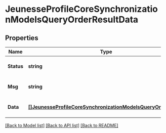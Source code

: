# JeunesseProfileCoreSynchronizationModelsQueryOrderResultData

## Properties
Name | Type | Description | Notes
------------ | ------------- | ------------- | -------------
**Status** | **string** |  | [optional] [default to null]
**Msg** | **string** |  | [optional] [default to null]
**Data** | [**[]JeunesseProfileCoreSynchronizationModelsQueryOrderResult**](Jeunesse.Profile.Core.Synchronization.Models.QueryOrderResult.md) |  | [optional] [default to null]

[[Back to Model list]](../README.md#documentation-for-models) [[Back to API list]](../README.md#documentation-for-api-endpoints) [[Back to README]](../README.md)


